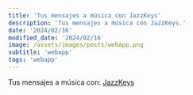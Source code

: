 ```yaml
---
title: 'Tus mensajes a música con JazzKeys'
description: 'Tus mensajes a música con JazzKeys.'
date: '2024/02/16'
modified_date: '2024/02/16'
image: /assets/images/posts/webapp.png
subtitle: 'webapp'
tags: 'webapp'
---
```


Tus mensajes a música con: [JazzKeys](https://jazzkeys.plan8.co/)
